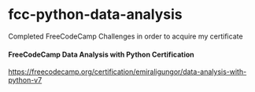 # fcc-python-data-analysis

Completed FreeCodeCamp Challenges in order to acquire my certificate


 #### FreeCodeCamp Data Analysis with Python Certification
https://freecodecamp.org/certification/emiraligungor/data-analysis-with-python-v7
